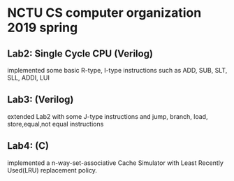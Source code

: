# NCTU CS computer organization 2019 spring

## Lab2: Single Cycle CPU (Verilog)
implemented some basic R-type, I-type instructions such as ADD, SUB, SLT, SLL, ADDI, LUI

## Lab3: (Verilog)
extended Lab2 with some J-type instructions and jump, branch, load, store,equal,not equal instructions

## Lab4: (C)
implemented a n-way-set-associative Cache Simulator with Least Recently Used(LRU) replacement policy. 
